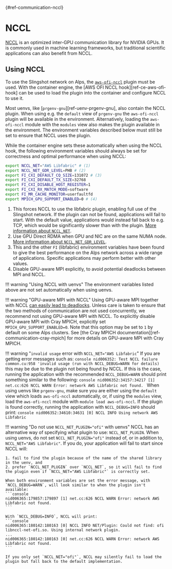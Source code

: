 [](){#ref-communication-nccl}
# NCCL

[NCCL](https://developer.nvidia.com/nccl) is an optimized inter-GPU communication library for NVIDIA GPUs.
It is commonly used in machine learning frameworks, but traditional scientific applications can also benefit from NCCL.

## Using NCCL

To use the Slingshot network on Alps, the [`aws-ofi-nccl`](https://github.com/aws/aws-ofi-nccl) plugin must be used.
With the container engine, the [AWS OFI NCCL hook][ref-ce-aws-ofi-hook] can be used to load the plugin into the container and configure NCCL to use it.

Most uenvs, like [`prgenv-gnu`][ref-uenv-prgenv-gnu], also contain the NCCL plugin.
When using e.g. the `default` view of `prgenv-gnu` the `aws-ofi-nccl` plugin will be available in the environment.
Alternatively, loading the `aws-ofi-nccl` module with the `modules` view also makes the plugin available in the environment.
The environment variables described below must still be set to ensure that NCCL uses the plugin.

While the container engine sets these automatically when using the NCCL hook, the following environment variables should always be set for correctness and optimal performance when using NCCL:

```bash
export NCCL_NET="AWS Libfabric" # (1)
export NCCL_NET_GDR_LEVEL=PHB # (2)
export FI_CXI_DEFAULT_CQ_SIZE=131072 # (3)
export FI_CXI_DEFAULT_TX_SIZE=32768
export FI_CXI_DISABLE_HOST_REGISTER=1
export FI_CXI_RX_MATCH_MODE=software
export FI_MR_CACHE_MONITOR=userfaultfd
export MPICH_GPU_SUPPORT_ENABLED=0 # (4)
```

1. This forces NCCL to use the libfabric plugin, enabling full use of the Slingshot network. If the plugin can not be found, applications will fail to start. With the default value, applications would instead fall back to e.g. TCP, which would be significantly slower than with the plugin. [More information about `NCCL_NET`](https://docs.nvidia.com/deeplearning/nccl/user-guide/docs/env.html#nccl-net).
2. Use GPU Direct RDMA when GPU and NIC are on the same NUMA node. [More information about `NCCL_NET_GDR_LEVEL`](https://docs.nvidia.com/deeplearning/nccl/user-guide/docs/env.html#nccl-net-gdr-level-formerly-nccl-ib-gdr-level).
3. This and the other `FI` (libfabric) environment variables have been found to give the best performance on the Alps network across a wide range of applications. Specific applications may perform better with other values.
4. Disable GPU-aware MPI explicitly, to avoid potential deadlocks between MPI and NCCL.

!!! warning "Using NCCL with uenvs"
    The environment variables listed above are not set automatically when using uenvs.

!!! warning "GPU-aware MPI with NCCL"
    Using GPU-aware MPI together with NCCL [can easily lead to deadlocks](https://docs.nvidia.com/deeplearning/nccl/user-guide/docs/mpi.html#inter-gpu-communication-with-cuda-aware-mpi).
    Unless care is taken to ensure that the two methods of communication are not used concurrently, we recommend not using GPU-aware MPI with NCCL.
    To explicitly disable GPU-aware MPI with Cray MPICH, explicitly set `MPICH_GPU_SUPPORT_ENABLED=0`.
    Note that this option may be set to `1` by default on some Alps clusters.
    See [the Cray MPICH documentation][ref-communication-cray-mpich] for more details on GPU-aware MPI with Cray MPICH.

!!! warning "`invalid usage` error with `NCCL_NET="AWS Libfabric`"
    If you are getting error messages such as:
    ```console
    nid006352: Test NCCL failure common.cu:958 'invalid usage (run with NCCL_DEBUG=WARN for details)
    ```
    this may be due to the plugin not being found by NCCL.
    If this is the case, running the application with the recommended `NCCL_DEBUG=WARN` should print something similar to the following:
    ```console
    nid006352:34157:34217 [1] net.cc:626 NCCL WARN Error: network AWS Libfabric not found.
    ```
    When using uenvs like `prgenv-gnu`, make sure you are either using the `default` view which loads `aws-ofi-nccl` automatically, or, if using the `modules` view, load the `aws-ofi-nccl` module with `module load aws-ofi-nccl`.
    If the plugin is found correctly, running the application with `NCCL_DEBUG=INFO` should print:
    ```console
    nid006352:34610:34631 [0] NCCL INFO Using network AWS Libfabric
    ```

!!! warning "Do not use `NCCL_NET_PLUGIN="ofi"` with uenvs"
    NCCL has an alternative way of specifying what plugin to use: `NCCL_NET_PLUGIN`.
    When using uenvs, do not set `NCCL_NET_PLUGIN="ofi"` instead of, or in addition to, `NCCL_NET="AWS Libfabric"`.
    If you do, your application will fail to start since NCCL will:

    1. fail to find the plugin because of the name of the shared library in the uenv, and
    2. prefer `NCCL_NET_PLUGIN` over `NCCL_NET`, so it will fail to find the plugin even if `NCCL_NET="AWS Libfabric"` is correctly set.
    
    When both environment variables are set the error message, with `NCCL_DEBUG=WARN`, will look similar to when the plugin isn't available:
    ```console
    nid006365:179857:179897 [1] net.cc:626 NCCL WARN Error: network AWS Libfabric not found.
    ```
    
    With `NCCL_DEBUG=INFO`, NCCL will print:
    ```console
    nid006365:180142:180163 [0] NCCL INFO NET/Plugin: Could not find: ofi libnccl-net-ofi.so. Using internal network plugin.
    ...
    nid006365:180142:180163 [0] net.cc:626 NCCL WARN Error: network AWS Libfabric not found.
    ```
    
    If you only set `NCCL_NET="ofi"`, NCCL may silently fail to load the plugin but fall back to the default implementation.
